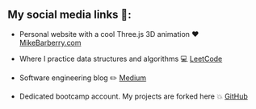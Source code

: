 ## My social media links :rocket::

 - Personal website with a cool Three.js 3D animation  :heart:  [MikeBarberry.com](https://mikebarberry.com)

 - Where I practice data structures and algorithms  :computer:  [LeetCode](https://leetcode.com/Mbarberry/)

 - Software engineering blog  :pencil2:  [Medium](https://mikebarberry.medium.com/)

 - Dedicated bootcamp account. My projects are forked here   :boom:  [GitHub](https://github.com/MikeBarberry-Flatiron)
 

